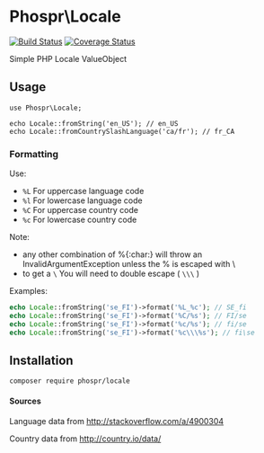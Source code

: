 # Phospr\Locale

[![Build Status](https://travis-ci.org/phospr/locale.svg)](https://travis-ci.org/phospr/locale)
[![Coverage Status](https://coveralls.io/repos/github/phospr/locale/badge.svg)](https://coveralls.io/github/phospr/locale)

Simple PHP Locale ValueObject

## Usage

```
use Phospr\Locale;

echo Locale::fromString('en_US'); // en_US
echo Locale::fromCountrySlashLanguage('ca/fr'); // fr_CA

```

### Formatting

Use:

- `%L` For uppercase language code
- `%l` For lowercase language code
- `%C` For uppercase country code
- `%c` For lowercase country code

Note:

- any other combination of %{:char:} will throw an InvalidArgumentException unless the % is escaped with \
- to get a `\` You will need to double escape ( `\\\` )

Examples:

```php
echo Locale::fromString('se_FI')->format('%L_%c'); // SE_fi
echo Locale::fromString('se_FI')->format('%C/%s'); // FI/se
echo Locale::fromString('se_FI')->format('%c/%s'); // fi/se
echo Locale::fromString('se_FI')->format('%c\\\%s'); // fi\se
```

## Installation

```
composer require phospr/locale
```

#### Sources

Language data from http://stackoverflow.com/a/4900304

Country data from http://country.io/data/
